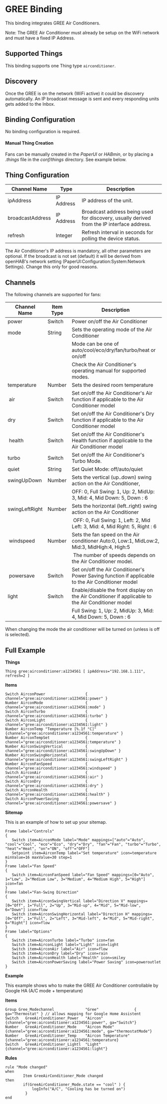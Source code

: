# GREE Binding

This binding integrates GREE Air Conditioners.

Note: The GREE Air Conditioner must already be setup on the WiFi network and must have a fixed IP Address.

## Supported Things

This binding supports one Thing type `airconditioner`.

## Discovery

Once the GREE is on the network (WiFi active) it could be discovery automatically.
An IP broadcast message is sent and every responding units gets added to the Inbox. 

## Binding Configuration

No binding configuration is required.

#### Manual Thing Creation

Fans can be manually created in the *PaperUI* or *HABmin*, or by placing a *.things* file in the *conf/things* directory.  See example below.


## Thing Configuration

| Channel Name     | Type       | Description                                                                                   |
|------------------|------------|-----------------------------------------------------------------------------------------------|
| ipAddress        | IP Address | IP address of the unit.                                                                       |
| broadcastAddress | IP Address | Broadcast address being used for discovery, usually derived from the IP interface address.    |
| refresh          | Integer    | Refresh interval in seconds for polling the device status.                                    |

The Air Conditioner's IP address is mandatory, all other parameters are optional. 
If the broadcast is not set (default) it will be derived from openHAB's network setting (PaperUI:Configuration:System:Network Settings). 
Change this only for good reasons.

## Channels

The following channels are supported for fans:

| Channel Name  | Item Type | Description                                                                                       |
|---------------|-----------|---------------------------------------------------------------------------------------------------|
| power         | Switch    | Power on/off the Air Conditioner                                                                  |
| mode          | String    | Sets the operating mode of the Air Conditioner                                                    |
|               |           | Mode can be one of auto/cool/eco/dry/fan/turbo/heat or on/off                                     |
|               |           | Check the Air Conditioner's operating manual for supported modes.                                 |
| temperature   | Number    | Sets the desired room temperature                                                                 |
| air           | Switch    | Set on/off the Air Conditioner's Air function if applicable to the Air Conditioner model          |
| dry           | Switch    | Set on/off the Air Conditioner's Dry function if applicable to the Air Conditioner model          |
| health        | Switch    | Set on/off the Air Conditioner's Health function if applicable to the Air Conditioner model       |
| turbo         | Switch    | Set on/off the Air Conditioner's Turbo Mode.                                                      |
| quiet         | String    | Set Quiet Mode: off/auto/quiet                                                                    |
| swingUpDown   | Number    | Sets the vertical (up..down) swing action on the Air Conditioner,                                 |
|               |           | OFF: 0, Full Swing: 1, Up: 2, MidUp: 3, Mid: 4, Mid Down: 5, Down : 6                             |
| swingLeftRight| Number    | Sets the horizontal (left..right) swing action on the Air Conditioner                             |
|               |           | OFF: 0, Full Swing: 1, Left: 2, Mid Left: 3, Mid: 4, Mid Right: 5, Right : 6                      |
| windspeed     | Number    | Sets the fan speed on the Air conditioner Auto:0, Low:1, MidLow:2, Mid:3, MidHigh:4, High:5       |
|               |           | The number of speeds depends on the Air Conditioner model.                                        |
| powersave     | Switch    | Set on/off the Air Conditioner's Power Saving function if applicable to the Air Conditioner model |
| light         | Switch    | Enable/disable the front display on the Air Conditioner if applicable to the Air Conditioner model|
|               |           | Full Swing: 1, Up: 2, MidUp: 3, Mid: 4, Mid Down: 5, Down : 6                                     |


When changing the mode the air conditioner will be turned on (unless is off is selected).

## Full Example

**Things**

```
Thing gree:airconditioner:a1234561 [ ipAddress="192.168.1.111", refresh=2 ]
```

**Items**

```
Switch AirconPower                  { channel="gree:airconditioner:a1234561:power" }
Number AirconMode                   { channel="gree:airconditioner:a1234561:mode" }
Switch AirconTurbo                  { channel="gree:airconditioner:a1234561:turbo" }
Switch AirconLight                  { channel="gree:airconditioner:a1234561:light" }
Number AirconTemp "Temperature [%.1f °C]" {channel="gree:airconditioner:a1234561:temperature" }
Number AirconTempSet                { channel="gree:airconditioner:a1234561:temperature" }
Number AirconSwingVertical          { channel="gree:airconditioner:a1234561:swingUpDown" }
Number AirconSwingHorizontal        { channel="gree:airconditioner:a1234561:swingLeftRight" }
Number AirconFanSpeed               { channel="gree:airconditioner:a1234561:windspeed" }
Switch AirconAir                    { channel="gree:airconditioner:a1234561:air" }
Switch AirconDry                    { channel="gree:airconditioner:a1234561:dry" }
Switch AirconHealth                 { channel="gree:airconditioner:a1234561:health" }
Switch AirconPowerSaving            { channel="gree:airconditioner:a1234561:powersave" }
```

**Sitemap**

This is an example of how to set up your sitemap.

```
Frame label="Controls"
{
   Switch item=AirconMode label="Mode" mappings=["auto"="Auto", "cool"="Cool", "eco"="Eco", "dry"="Dry", "fan"="Fan", "turbo"="Turbo", "heat"="Heat", "on"="ON", "off"="OFF"]
   Setpoint item=AirconTemp label="Set temperature" icon=temperature minValue=16 maxValue=30 step=1
}
Frame label="Fan Speed"
{
   Switch item=AirconFanSpeed label="Fan Speed" mappings=[0="Auto", 1="Low", 2="Medium Low", 3="Medium", 4="Medium High", 5="High"] icon=fan
}
Frame label="Fan-Swing Direction"
{
   Switch item=AirconSwingVertical label="Direction V" mappings=[0="Off", 1="Full", 2="Up", 3="Mid-up", 4="Mid", 5="Mid-low", 6="Down"] icon=flow
   Switch item=AirconSwingHorizontal label="Direction H" mappings=[0="Off", 1="Full", 2="Left", 3="Mid-left", 4="Mid", 5="Mid-right", 6="Right"] icon=flow
}
Frame label="Options"
{
   Switch item=AirconTurbo label="Turbo" icon=fan
   Switch item=AirconLight label="Light" icon=light
   Switch item=AirconAir label="Air" icon=flow
   Switch item=AirconDry label="Dry" icon=rain
   Switch item=AirconHealth label="Health" icon=smiley
   Switch item=AirconPowerSaving label="Power Saving" icon=poweroutlet
}
```

**Example**

This example shows who to make the GREE Air Conditioner controllable by Google HA (A/C mode + temperature)

**Items**


```
Group Gree_Modechannel              "Gree"                { ga="Thermostat" } // allows mapping for Google Home Assistent
Switch   GreeAirConditioner_Power   "Aircon"              {channel="gree:airconditioner:a1234561:power", ga="Switch"}
Number   GreeAirConditioner_Mode    "Aircon Mode"         {channel="gree:airconditioner:a1234561:mode", ga="thermostatMode"}
Number   GreeAirConditioner_Temp    "Aircon Temperature"  {channel="gree:airconditioner:a1234561:temperature}
Switch   GreeAirConditioner_Lightl  "Light"               {channel="gree:airconditioner:a1234561:light"}
```

**Rules**

```
rule "Mode changed"
when
        Item GreeAirConditioner_Mode changed
then        
        if(GreeAirConditioner_Mode.state == "cool" ) {
            logInfo("A/C", "Cooling has be turned on")
         } 
end
```
